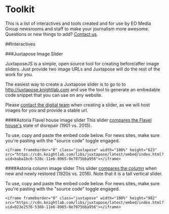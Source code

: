 # Toolkit
This is a list of interactives and tools created and for use by EO Media Group newsrooms and staff to make your journalism more awesome. Questions or new things to add? [Contact us](mailto:online@eomediagroup.com). 

##Interactives

###Juxtapose Image Slider

JuxtaposeJS is a simple, open source tool for creating before/after image sliders. Just provide two image URLs and Juxtapose will do the rest of the work for you.

The easiest way to create a Juxtapose slider is to go to to http://juxtapose.knightlab.com and use the tool to generate an embedable code snippet that you can use on any website.

Please [contact the digital team](mailto:online@eomediagroup.com) when creating a slider, as we will host images for you and provide a stable url.

####Astoria Flavel house image slider
This slider [compares the Flavel house's](https://cdn.knightlab.com/libs/juxtapose/latest/embed/index.html?uid=aab8e22e-528d-11e6-8965-0e7075bba956) state of disrepair (1901 vs. 2015). 

To use, copy and paste the embed code below. For news sites, make sure you're pasting with the "source code" toggle engaged.
``` 
<iframe frameborder="0" class="juxtapose" width="100%" height="623" src="https://cdn.knightlab.com/libs/juxtapose/latest/embed/index.html?uid=baba1bc6-528c-11e6-8965-0e7075bba956"></iframe>
```

####Astoria column image slider
This slider [compares the column](https://cdn.knightlab.com/libs/juxtapose/latest/embed/index.html?uid=023e2576-536b-11e6-8965-0e7075bba956) when new and newly restored (1920s vs. 2016). Note that it is a tall vertical slider.

To use, copy and paste the embed code below. For news sites, make sure you're pasting with the "source code" toggle engaged.
```
<iframe frameborder="0" class="juxtapose" width="100%" height="982" src="https://cdn.knightlab.com/libs/juxtapose/latest/embed/index.html?uid=023e2576-536b-11e6-8965-0e7075bba956"></iframe>
```


